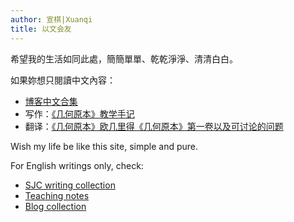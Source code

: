 ```yaml
---
author: 宣棋|Xuanqi
title: 以文会友
---
```

希望我的生活如同此處，簡簡單單、乾乾淨淨、清清白白。

如果妳想只閱讀中文內容：
- [博客中文合集](https://xuanqi.netlify.app/post/)  
- 写作：[《几何原本》教学手记](https://xunkeichiu.github.io/euclid_teaching/)
- 翻译：[《几何原本》欧几里得《几何原本》第一卷以及可讨论的问题](https://xunkeichiu.github.io/euclid_translation/)

Wish my life be like this site, simple and pure. 

For English writings only, check:
- [SJC writing collection](https://1drv.ms/u/s!AtMil6mu7v2riSqkqz-qJ_kgO_O_?e=aZXdOe) 
- [<Elements> Teaching notes](https://xunkeichiu.github.io/euclid_teaching_en/)
- [Blog collection](https://xuanqi.netlify.app/note/) 